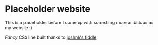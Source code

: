 # Placeholder website 

This is a placeholder before I come up with something more ambitious as my website :) 

_Fancy_ CSS line built thanks to [joshnh's fiddle](http://jsfiddle.net/joshnh/PKSnx/)
